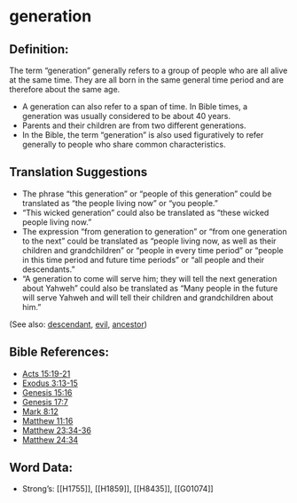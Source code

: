 # generation

## Definition:

The term “generation” generally refers to a group of people who are all alive at the same time. They are all born in the same general time period and are therefore about the same age.

* A generation can also refer to a span of time. In Bible times, a generation was usually considered to be about 40 years.
* Parents and their children are from two different generations.
* In the Bible, the term “generation” is also used figuratively to refer generally to people who share common characteristics.

## Translation Suggestions

* The phrase “this generation” or “people of this generation” could be translated as “the people living now” or “you people.”
* “This wicked generation” could also be translated as “these wicked people living now.”
* The expression “from generation to generation” or “from one generation to the next” could be translated as “people living now, as well as their children and grandchildren” or “people in every time period” or “people in this time period and future time periods” or “all people and their descendants.”
* “A generation to come will serve him; they will tell the next generation about Yahweh” could also be translated as “Many people in the future will serve Yahweh and will tell their children and grandchildren about him.”

(See also: [descendant](../other/descendant.md), [evil](../kt/evil.md), [ancestor](../other/father.md))

## Bible References:

* [Acts 15:19-21](rc://en/tn/help/act/15/19)
* [Exodus 3:13-15](rc://en/tn/help/exo/03/13)
* [Genesis 15:16](rc://en/tn/help/gen/15/16)
* [Genesis 17:7](rc://en/tn/help/gen/17/07)
* [Mark 8:12](rc://en/tn/help/mrk/08/12)
* [Matthew 11:16](rc://en/tn/help/mat/11/16)
* [Matthew 23:34-36](rc://en/tn/help/mat/23/34)
* [Matthew 24:34](rc://en/tn/help/mat/24/34)

## Word Data:

* Strong’s: [[H1755]], [[H1859]], [[H8435]], [[G01074]]
